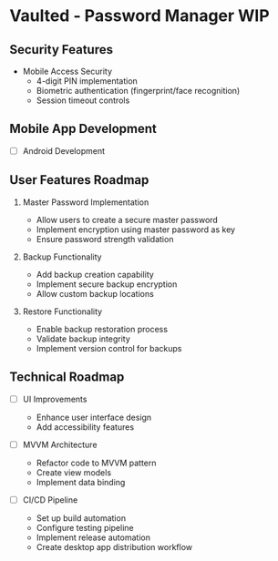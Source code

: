 # Vaulted - Password Manager WIP

## Security Features

- Mobile Access Security
  - 4-digit PIN implementation
  - Biometric authentication (fingerprint/face recognition)
  - Session timeout controls

## Mobile App Development

- [ ] Android Development

## User Features Roadmap

1. Master Password Implementation

   - Allow users to create a secure master password
   - Implement encryption using master password as key
   - Ensure password strength validation

2. Backup Functionality

   - Add backup creation capability
   - Implement secure backup encryption
   - Allow custom backup locations

3. Restore Functionality
   - Enable backup restoration process
   - Validate backup integrity
   - Implement version control for backups

## Technical Roadmap

- [ ] UI Improvements

  - Enhance user interface design
  - Add accessibility features

- [ ] MVVM Architecture

  - Refactor code to MVVM pattern
  - Create view models
  - Implement data binding

- [ ] CI/CD Pipeline
  - Set up build automation
  - Configure testing pipeline
  - Implement release automation
  - Create desktop app distribution workflow
